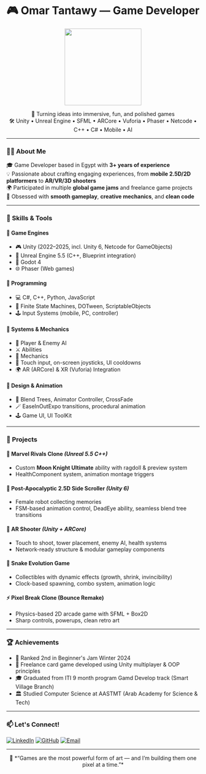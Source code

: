 <h1 align="center">🎮 Omar Tantawy — Game Developer</h1>

<p align="center">
  <img src="https://media.giphy.com/media/Y4z9olnoVl5QI/giphy.gif" width="200"/>
</p>

<p align="center">
  🚀 Turning ideas into immersive, fun, and polished games <br>
  🛠 Unity • Unreal Engine • SFML • ARCore • Vuforia • Phaser • Netcode • C++ • C# • Mobile • AI
</p>

---

### 👨‍💻 About Me

🎓 Game Developer based in Egypt with **3+ years of experience**  
💡 Passionate about crafting engaging experiences, from **mobile 2.5D/2D platformers** to **AR/VR/3D shooters**  
🌍 Participated in multiple **global game jams** and freelance game projects  
🎯 Obsessed with **smooth gameplay**, **creative mechanics**, and **clean code**

---

### 🧠 Skills & Tools

#### 🧩 Game Engines
- 🎮 Unity (2022–2025, incl. Unity 6, Netcode for GameObjects)
- 🧊 Unreal Engine 5.5 (C++, Blueprint integration)
- 🧱 Godot 4
- 🌐 Phaser (Web games)

#### 🧠 Programming
- 💻 C#, C++, Python, JavaScript
- 🧠 Finite State Machines, DOTween, ScriptableObjects
- 🕹 Input Systems (mobile, PC, controller)

#### 💼 Systems & Mechanics
- 🧠 Player & Enemy AI
- ⚔️ Abilities
- 🔫 Mechanics
- 📱 Touch input, on-screen joysticks, UI cooldowns
- 🌍 AR (ARCore) & XR (Vuforia) Integration

#### 🎨 Design & Animation
- 🧬 Blend Trees, Animator Controller, CrossFade
- 🪄 EaseInOutExpo transitions, procedural animation
- 🕹 Game UI, UI ToolKit

---

### 🧪 Projects

#### 🔫 Marvel Rivals Clone *(Unreal 5.5 C++)*
- Custom **Moon Knight Ultimate** ability with ragdoll & preview system
- HealthComponent system, animation montage triggers

#### 🤖 Post-Apocalyptic 2.5D Side Scroller *(Unity 6)*
- Female robot collecting memories
- FSM-based animation control, DeadEye ability, seamless blend tree transitions

#### 🧠 AR Shooter *(Unity + ARCore)*
- Touch to shoot, tower placement, enemy AI, health systems
- Network-ready structure & modular gameplay components

#### 🧩 Snake Evolution Game
- Collectibles with dynamic effects (growth, shrink, invincibility)
- Clock-based spawning, combo system, animation logic

#### ⚡ Pixel Break Clone (Bounce Remake)
- Physics-based 2D arcade game with SFML + Box2D
- Sharp controls, powerups, clean retro art

---

### 🏆 Achievements

- 🥇 Ranked 2nd in Beginner's Jam Winter 2024
- 💼 Freelance card game developed using Unity multiplayer & OOP principles
- 🎓 Graduated from ITI 9 month program Gamd Develop track (Smart Village Branch)
- 🏛 Studied Computer Science at AASTMT (Arab Academy for Science & Tech)

---

### 📫 Let's Connect!

<p align="left">
  <a href="https://www.linkedin.com/in/omartantawy/" target="_blank"><img alt="LinkedIn" src="https://img.shields.io/badge/LinkedIn-blue?style=flat-square&logo=linkedin"></a>
  <a href="https://github.com/omartantawy" target="_blank"><img alt="GitHub" src="https://img.shields.io/badge/GitHub-black?style=flat-square&logo=github"></a>
  <a href="mailto:o.tantawy.o@gmail.com"><img alt="Email" src="https://img.shields.io/badge/Email-red?style=flat-square&logo=gmail"></a>
</p>

---

<p align="center">
  🧠 *“Games are the most powerful form of art — and I’m building them one pixel at a time.”*
</p>
